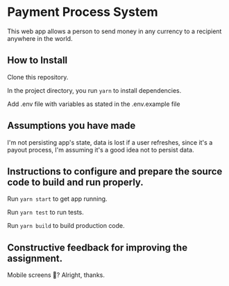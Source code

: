 # Payment Process System

This web app allows a person to send money in any currency to a recipient anywhere in the world.

## How to Install

Clone this repository.

In the project directory, you run `yarn` to install dependencies.

Add .env file with variables as stated in the .env.example file

## Assumptions you have made

I'm not persisting app's state, data is lost if a user refreshes, since it's a payout process, I'm assuming it's a good idea not to persist data.

## Instructions to configure and prepare the source code to build and run properly.

Run `yarn start` to get app running.

Run `yarn test` to run tests.

Run `yarn build` to build production code.

## Constructive feedback for improving the assignment.

Mobile screens 😬? Alright, thanks.

